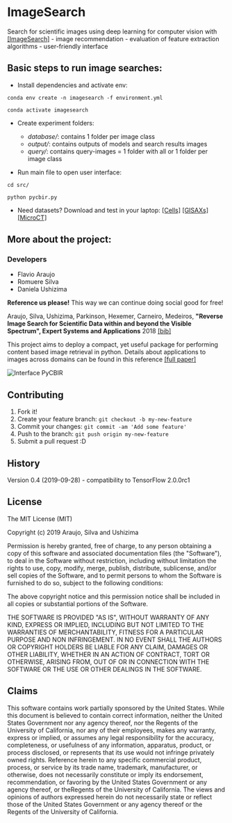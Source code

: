 ImageSearch
===========

Search for scientific images using deep learning for computer vision with [[ImageSearch]](http://bit.ly/aimagesearch) - image recommendation - evaluation of feature extraction algorithms - user-friendly interface

Basic steps to run image searches:
----------------------------------

-	Install dependencies and activate env:

`conda env create -n imagesearch -f environment.yml`

`conda activate imagesearch`

-	Create experiment folders:

	-	*database/*: contains 1 folder per image class
	-	*output/*: contains outputs of models and search results images
	-	*query/*: contains query-images = 1 folder with all or 1 folder per image class

-	Run main file to open user interface:

`cd src/`

`python pycbir.py`

-	Need datasets? Download and test in your laptop: [[Cells]](https://drive.google.com/open?id=13Ee5D7IT4ZU63Hext3ZTqtExlRvgmJwM) [[GISAXs]](http://bit.ly/aimagesearch) [[MicroCT]](https://drive.google.com/open?id=13Ee5D7IT4ZU63Hext3ZTqtExlRvgmJwM)

More about the project:
-----------------------

### Developers

-	Flavio Araujo
-	Romuere Silva
-	Daniela Ushizima

**Reference us please!** This way we can continue doing social good for free!

Araujo, Silva, Ushizima, Parkinson, Hexemer, Carneiro, Medeiros, **"Reverse Image Search for Scientific Data within and beyond the Visible Spectrum", Expert Systems and Applications** 2018 [[bib]](https://dblp.uni-trier.de/pers/hb/u/Ushizima:Daniela)

This project aims to deploy a compact, yet useful package for performing content based image retrieval in python. Details about applications to images across domains can be found in this reference [[full paper]](https://www.researchgate.net/publication/325554753_Reverse_image_search_for_scientific_data_within_and_beyond_the_visible_spectrum/figures?lo=1)

![Interface PyCBIR](https://www.researchgate.net/profile/Daniela_Ushizima/publication/325554753/figure/fig5/AS:645121762680833@1530820422808/pyCBIR-interface-retrieval-options-left-with-feature-extraction-searching-method.ppm)

Contributing
------------

1.	Fork it!
2.	Create your feature branch: `git checkout -b my-new-feature`
3.	Commit your changes: `git commit -am 'Add some feature'`
4.	Push to the branch: `git push origin my-new-feature`
5.	Submit a pull request :D

History
-------

Version 0.4 (2019-09-28) - compatibility to TensorFlow 2.0.0rc1

License
-------

The MIT License (MIT)

Copyright (c) 2019 Araujo, Silva and Ushizima

Permission is hereby granted, free of charge, to any person obtaining a copy of this software and associated documentation files (the "Software"), to deal in the Software without restriction, including without limitation the rights to use, copy, modify, merge, publish, distribute, sublicense, and/or sell copies of the Software, and to permit persons to whom the Software is furnished to do so, subject to the following conditions:

The above copyright notice and this permission notice shall be included in all copies or substantial portions of the Software.

THE SOFTWARE IS PROVIDED "AS IS", WITHOUT WARRANTY OF ANY KIND, EXPRESS OR IMPLIED, INCLUDING BUT NOT LIMITED TO THE WARRANTIES OF MERCHANTABILITY, FITNESS FOR A PARTICULAR PURPOSE AND NON INFRINGEMENT. IN NO EVENT SHALL THE AUTHORS OR COPYRIGHT HOLDERS BE LIABLE FOR ANY CLAIM, DAMAGES OR OTHER LIABILITY, WHETHER IN AN ACTION OF CONTRACT, TORT OR OTHERWISE, ARISING FROM, OUT OF OR IN CONNECTION WITH THE SOFTWARE OR THE USE OR OTHER DEALINGS IN THE SOFTWARE.

Claims
------

This software contains work partially sponsored by the United States. While this document is believed to contain correct information, neither the United States Government nor any agency thereof, nor the Regents of the University of California, nor any of their employees, makes any warranty, express or implied, or assumes any legal responsibility for the accuracy, completeness, or usefulness of any information, apparatus, product, or process disclosed, or represents that its use would not infringe privately owned rights. Reference herein to any specific commercial product, process, or service by its trade name, trademark, manufacturer, or otherwise, does not necessarily constitute or imply its endorsement, recommendation, or favoring by the United States Government or any agency thereof, or theRegents of the University of California. The views and opinions of authors expressed herein do not necessarily state or reflect those of the United States Government or any agency thereof or the Regents of the University of California.
